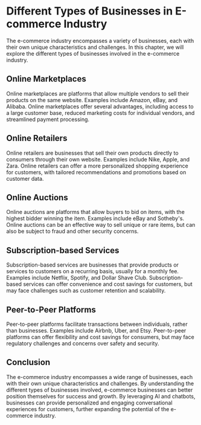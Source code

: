 Different Types of Businesses in E-commerce Industry
==============================================================================================

The e-commerce industry encompasses a variety of businesses, each with their own unique characteristics and challenges. In this chapter, we will explore the different types of businesses involved in the e-commerce industry.

Online Marketplaces
-------------------

Online marketplaces are platforms that allow multiple vendors to sell their products on the same website. Examples include Amazon, eBay, and Alibaba. Online marketplaces offer several advantages, including access to a large customer base, reduced marketing costs for individual vendors, and streamlined payment processing.

Online Retailers
----------------

Online retailers are businesses that sell their own products directly to consumers through their own website. Examples include Nike, Apple, and Zara. Online retailers can offer a more personalized shopping experience for customers, with tailored recommendations and promotions based on customer data.

Online Auctions
---------------

Online auctions are platforms that allow buyers to bid on items, with the highest bidder winning the item. Examples include eBay and Sotheby's. Online auctions can be an effective way to sell unique or rare items, but can also be subject to fraud and other security concerns.

Subscription-based Services
---------------------------

Subscription-based services are businesses that provide products or services to customers on a recurring basis, usually for a monthly fee. Examples include Netflix, Spotify, and Dollar Shave Club. Subscription-based services can offer convenience and cost savings for customers, but may face challenges such as customer retention and scalability.

Peer-to-Peer Platforms
----------------------

Peer-to-peer platforms facilitate transactions between individuals, rather than businesses. Examples include Airbnb, Uber, and Etsy. Peer-to-peer platforms can offer flexibility and cost savings for consumers, but may face regulatory challenges and concerns over safety and security.

Conclusion
----------

The e-commerce industry encompasses a wide range of businesses, each with their own unique characteristics and challenges. By understanding the different types of businesses involved, e-commerce businesses can better position themselves for success and growth. By leveraging AI and chatbots, businesses can provide personalized and engaging conversational experiences for customers, further expanding the potential of the e-commerce industry.
